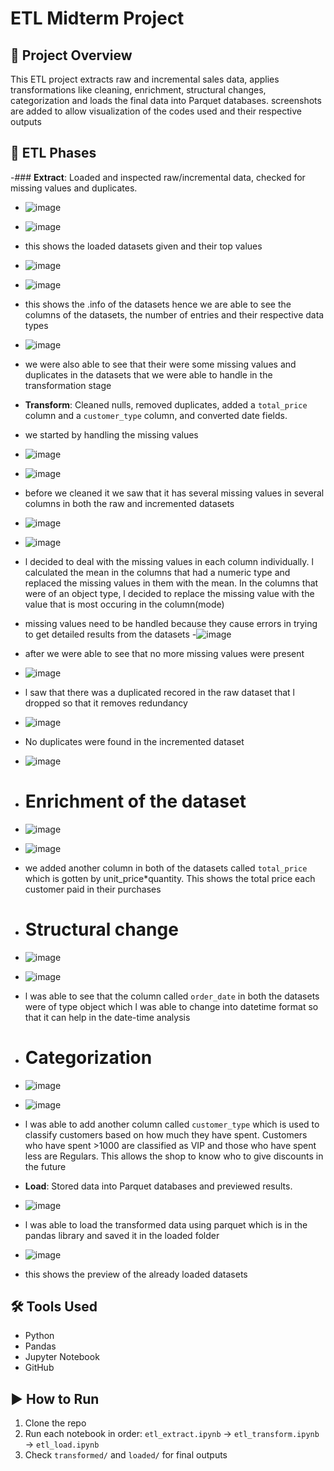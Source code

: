 # ETL Midterm Project

## 📌 Project Overview
This ETL project extracts raw and incremental sales data, applies transformations like cleaning, enrichment, structural changes, categorization and loads the final data into Parquet databases.
screenshots are added to allow visualization of the codes used and their respective outputs 

## 🧪 ETL Phases
-### **Extract**: Loaded and inspected raw/incremental data, checked for missing values and duplicates.
- ![image](https://github.com/user-attachments/assets/88d29bd5-3817-4472-b6b5-ffc81aa97d1f)
- ![image](https://github.com/user-attachments/assets/99b7476a-de0e-4e17-92f2-b2cd03770ac1)
- this shows the loaded datasets given and their top values
- ![image](https://github.com/user-attachments/assets/0e1a2f23-a65b-43d7-94c1-43e3caa4fbde)
- ![image](https://github.com/user-attachments/assets/c05d7ac5-279f-4528-9d6d-c7b9665a4774)
- this shows the .info of the datasets hence we are able to see the columns of the datasets, the number of entries and their respective data types
- ![image](https://github.com/user-attachments/assets/9947435b-cb78-41c3-92b1-4289d68f68cf)
- we were also able to see that their were some missing values and duplicates in the datasets that we were able to handle in the transformation stage
  
- **Transform**: Cleaned nulls, removed duplicates, added a `total_price` column and a `customer_type` column, and converted date fields.
- we started by handling the missing values
- ![image](https://github.com/user-attachments/assets/af035f94-5d5e-4416-8dc2-3f23eb1fbd4e)
- ![image](https://github.com/user-attachments/assets/2bf8fd9e-0e2f-4717-9412-2af78f89cf8c)
-  before we cleaned it we saw that it has several missing values in several columns in both the raw and incremented datasets
-  ![image](https://github.com/user-attachments/assets/7e612423-8038-4f68-a8dd-1d166c15664c)
-  ![image](https://github.com/user-attachments/assets/d41a4c0e-7564-46e0-ba65-c717010f51c7)
-  l decided to deal with the missing values in each column individually. l calculated the mean in the columns that had a numeric type and replaced the missing values in them with the mean. In the columns that were of an object type, l decided to replace the missing value with the value that is most occuring in the column(mode)
-  missing values need to be handled because they cause errors in trying to get detailed results from the datasets
-![image](https://github.com/user-attachments/assets/1c406795-cbc0-4f45-be15-163e1b1a686f)
- after we were able to see that no more missing values were present
- ![image](https://github.com/user-attachments/assets/d2282dd7-936a-4dc6-8037-c15d5e90741c)
- l saw that there was a duplicated recored in the raw dataset that l dropped so that it removes redundancy
- ![image](https://github.com/user-attachments/assets/cce76a00-8420-4a71-a8b0-0120243f5473)
- No duplicates were found in the incremented dataset
- ![image](https://github.com/user-attachments/assets/1e021ec4-4fbc-4015-abca-2df57dec43f7)
- # Enrichment of the dataset
- ![image](https://github.com/user-attachments/assets/5ed0321f-af9f-4b9b-9f11-95ccbf6d7c1b)
- ![image](https://github.com/user-attachments/assets/5496d6d7-1f6d-4674-877a-7d1f7ed13ee9)
- we added another column in both of the datasets called `total_price` which is gotten by unit_price*quantity. This shows the total price each customer paid in their purchases
- # Structural change
- ![image](https://github.com/user-attachments/assets/6fdca40b-9796-4cd8-95b3-06aeee2438b6)
- ![image](https://github.com/user-attachments/assets/63b1b246-7512-49af-98b0-0a6816655c56)
- l was able to see that the column called `order_date` in both the datasets were of type object which l was able to change into datetime format so that it can help in the date-time analysis
- # Categorization
- ![image](https://github.com/user-attachments/assets/91028cb8-7b78-43cf-bc75-e405a8f67086)
- ![image](https://github.com/user-attachments/assets/59ba9818-4c35-4dd8-9651-4d1a6621dab3)
- l was able to add another column called `customer_type` which is used to classify customers based on how much they have spent. Customers who have spent >1000 are classified as VIP and those who have spent less are Regulars. This allows the shop to know who to give discounts in the future
  
- **Load**: Stored data into Parquet databases and previewed results.
- ![image](https://github.com/user-attachments/assets/0f64167c-32ec-4479-bb33-de52beaafe69)
- l was able to load the transformed data using parquet which is in the pandas library and saved it in the loaded folder
- ![image](https://github.com/user-attachments/assets/ab436ebd-26cc-4ff9-811b-14c9a7308311)
- this shows the preview of the already loaded datasets



## 🛠️ Tools Used
- Python
- Pandas
- Jupyter Notebook
- GitHub

## ▶️ How to Run
1. Clone the repo
2. Run each notebook in order: `etl_extract.ipynb` → `etl_transform.ipynb` → `etl_load.ipynb`
3. Check `transformed/` and `loaded/` for final outputs


